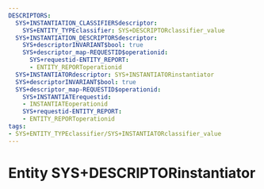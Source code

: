 ```yaml
---
DESCRIPTORS:
  SYS+INSTANTIATION_CLASSIFIERSdescriptor:
    SYS+ENTITY_TYPEclassifier: SYS+DESCRIPTORclassifier_value
  SYS+INSTANTIATION_DESCRIPTORSdescriptor:
    SYS+descriptorINVARIANT$bool: true
    SYS+descriptor_map-REQUESTID$operationid:
      SYS+requestid-ENTITY_REPORT:
      - ENTITY_REPORToperationid
  SYS+INSTANTIATORdescriptor: SYS+INSTANTIATORinstantiator
  SYS+descriptorINVARIANT$bool: true
  SYS+descriptor_map-REQUESTID$operationid:
    SYS+INSTANTIATErequestid:
    - INSTANTIATEoperationid
    SYS+requestid-ENTITY_REPORT:
    - ENTITY_REPORToperationid
tags:
- SYS+ENTITY_TYPEclassifier/SYS+INSTANTIATORclassifier_value
---
```

# Entity SYS+DESCRIPTORinstantiator

